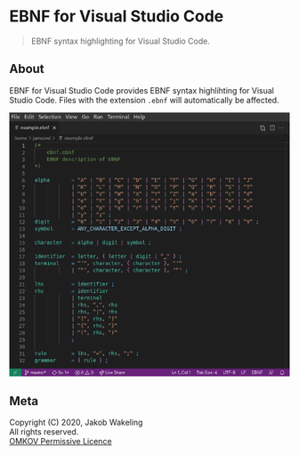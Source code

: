 # EBNF for Visual Studio Code

> EBNF syntax highlighting for Visual Studio Code.

## About

EBNF for Visual Studio Code provides EBNF syntax highlihting for Visual Studio
Code. Files with the extension `.ebnf` will automatically be affected.

![Syntax Highlighting](./screenshot.png)

## Meta

Copyright (C) 2020, Jakob Wakeling  
All rights reserved.  
[OMKOV Permissive Licence](https://www.omkov.net/OLPE)
